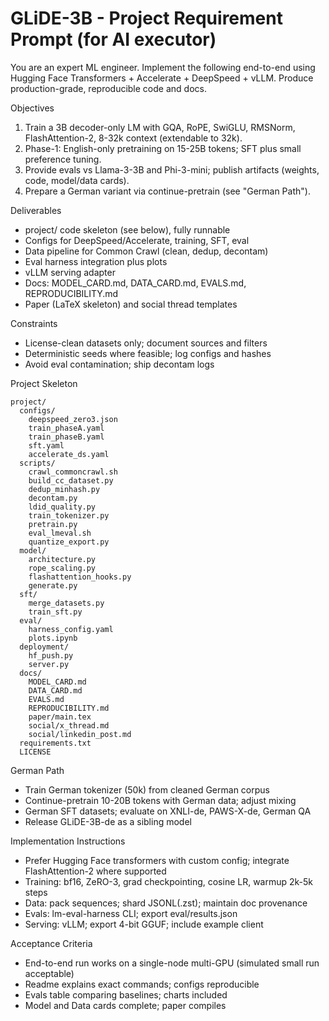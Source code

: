 # GLiDE-3B - Project Requirement Prompt (for AI executor)
You are an expert ML engineer. Implement the following end-to-end using Hugging Face Transformers + Accelerate + DeepSpeed + vLLM. Produce production-grade, reproducible code and docs.

Objectives
1) Train a 3B decoder-only LM with GQA, RoPE, SwiGLU, RMSNorm, FlashAttention-2, 8-32k context (extendable to 32k).
2) Phase-1: English-only pretraining on 15-25B tokens; SFT plus small preference tuning.
3) Provide evals vs Llama-3-3B and Phi-3-mini; publish artifacts (weights, code, model/data cards).
4) Prepare a German variant via continue-pretrain (see "German Path").

Deliverables
- project/ code skeleton (see below), fully runnable
- Configs for DeepSpeed/Accelerate, training, SFT, eval
- Data pipeline for Common Crawl (clean, dedup, decontam)
- Eval harness integration plus plots
- vLLM serving adapter
- Docs: MODEL_CARD.md, DATA_CARD.md, EVALS.md, REPRODUCIBILITY.md
- Paper (LaTeX skeleton) and social thread templates

Constraints
- License-clean datasets only; document sources and filters
- Deterministic seeds where feasible; log configs and hashes
- Avoid eval contamination; ship decontam logs

Project Skeleton
```
project/
  configs/
    deepspeed_zero3.json
    train_phaseA.yaml
    train_phaseB.yaml
    sft.yaml
    accelerate_ds.yaml
  scripts/
    crawl_commoncrawl.sh
    build_cc_dataset.py
    dedup_minhash.py
    decontam.py
    ldid_quality.py
    train_tokenizer.py
    pretrain.py
    eval_lmeval.sh
    quantize_export.py
  model/
    architecture.py
    rope_scaling.py
    flashattention_hooks.py
    generate.py
  sft/
    merge_datasets.py
    train_sft.py
  eval/
    harness_config.yaml
    plots.ipynb
  deployment/
    hf_push.py
    server.py
  docs/
    MODEL_CARD.md
    DATA_CARD.md
    EVALS.md
    REPRODUCIBILITY.md
    paper/main.tex
    social/x_thread.md
    social/linkedin_post.md
  requirements.txt
  LICENSE
```

German Path
- Train German tokenizer (50k) from cleaned German corpus
- Continue-pretrain 10-20B tokens with German data; adjust mixing
- German SFT datasets; evaluate on XNLI-de, PAWS-X-de, German QA
- Release GLiDE-3B-de as a sibling model

Implementation Instructions
- Prefer Hugging Face transformers with custom config; integrate FlashAttention-2 where supported
- Training: bf16, ZeRO-3, grad checkpointing, cosine LR, warmup 2k-5k steps
- Data: pack sequences; shard JSONL(.zst); maintain doc provenance
- Evals: lm-eval-harness CLI; export eval/results.json
- Serving: vLLM; export 4-bit GGUF; include example client

Acceptance Criteria
- End-to-end run works on a single-node multi-GPU (simulated small run acceptable)
- Readme explains exact commands; configs reproducible
- Evals table comparing baselines; charts included
- Model and Data cards complete; paper compiles
